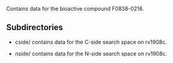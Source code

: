 Contains data for the bioactive compound F0838-0216.

## Subdirectories

- cside/ contains data for the C-side search space on rv1908c.

- nside/ contains data for the N-side search space on rv1908c.

